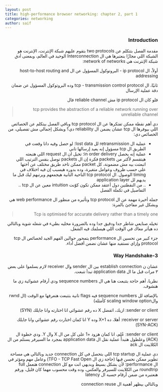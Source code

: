 ```yaml
---
layout: post
title: high-performance browser networking: chapter 2, part 1
categories: networking
author: saif
---
```



<div dir="rtl">

### Introduction

مقدمة الفصل بتتكلم عن two protocols بتقوم عليهم شبكة الإنترنت، الإنترنت هو الشبكة اللي مجازًا بنعتبرها هي ال Interconnection الوحيد في العالم، وبمعنى أدق شبكة الإنترنت هي network of networks:

أولاً، ال ip protocol - البروتوكول المسؤول عن ال host-to-host routing and addressing

ثانيًا، ال tcp - transmission control protocol وده البروتوكول المسؤول عن ضمان دقة عملية الإرسال

فلو كان ال ip protocol مش reliable channel فال 

> tcp provides the abstraction of a reliable network running over unreliable channel

دي أهم نقطة ممكن تفتكرها عن ال tcp protocol وباقي الفصل بيتكلم عن الخصائص اللي بيوفرها ال tcp عشان يضمن ال reliability دي؟ وبشكل إجمالي مش تفصيلي، من الخصائص دي:

- عملية ال retransmission لل lost data؛ لو حصل وفيه داتا وقعت في الطريق ال tcp مسؤول إنه يعيد إرسالها تاني
- عملية إنه يحصل in order delivery؛ تخيل ان ال request اللي هتبعته هيتقسم لأكتر من packets فكرة إن ال packets توصل بنفس الترتيب اللي اتبعتت بيه مش مضمونة، كل packet ممكن تاخد طريق مختلف عن أختها على حسب ظروف وعوامل متغيرة، وده بدوره هيسبب إن فيه اختلاف في timing الوصول. ال tcp protocol الناحية التانية هيجمعهم ويرتبهم ليك قبل ما يديهم لل application layer
- .. من النقطتين دول أعتقد ممكن تكون كوّنت intuition معين عن ال tcp .. التفاصيل في تكملة الفصل

جملة أخيرة مهمة عن ال tcp protocol وتأثيره من منظور ال web performance هي وبشكل غير مفاجئ بالمرة:

> Tcp is optimised for accurate delivery rather than a timely one

تخيله صنايعي شاطر جدا ودقيق جدا وده بالضرورة مخليه بطيء في شغله شوية وبالتالي ده هيأثر معاك في الوقت اللي هيسلمك فيه الشغل.

جزء كبير من تحسين ال performance يتمحور حوالين الفهم الجيد لخصائص ال tcp protocol وإزاي نستفيد منها عشان نضمن أفضل أداء.


### 3-Way Handshake

عشان ن establish connection بين ال sender وال receiver لازم يسلموا على بعض ٣ مرات قبل ما ال application data تبدأ تتبعت.

نظريا، أهم حاجة بتتبعت هنا هي ال sequence numbers ودي أرقام عشوائية زي ما هنشوف. 

بالإضافة لل sequence numbers فيه flags تانية بتتبعت هنعرفها مع الوقت (ال rwnd والscaling window option كأمثلة)

sender or client: ازيك، اتفضل X ده رقم عشوائي انا اختارته وانا جايلك (SYN)

receiver or server: أهلا، ده X+1 وده Y انا كمان اختارت رقم عشوائي وانا جايلك (SYN-ACK)

sender or client: عُلِم، انا كمان هزود +1 على كل من ال X وال Y. ودي خطوة ال (ACK) وعلطول هتبدأ عملية نقل ال application data بمجرد ما السيرفر يستلم من ال الكلاينت ال ack


دي عملية ال tcp startup اللي بتحصل في كل connection جديد وبالتالي هي مساحة تطوير ممكن نحسن فيها (حاجة زي ال TFO - TCP Fast Open) وعامل مهم ومؤثر في ال performance؛ لأن بشكل بسيط وبديهي انت مع كل connection هتعمل full roundtrip من الكلاينت للسيرفر والعكس، وده وقت محسوب مهما كان قليل، ورقم هنعتبره من ضمن أرقام حسبة ال latency


وبالتالي بيظهر أهمية ال connection reuse

</div>
